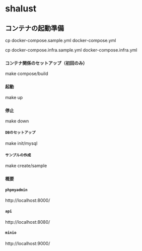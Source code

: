 # shalust

## コンテナの起動準備

cp docker-compose.sample.yml docker-compose.yml

cp docker-compose.infra.sample.yml docker-compose.infra.yml

### `コンテナ関係のセットアップ（初回のみ）`

make compose/build

### `起動`
make up

### `停止`
make down

#### `DBのセットアップ`
make init/mysql 


#### `サンプルの作成`
make create/sample




### `概要`

#### `phpmyadmin`
http://localhost:8000/

#### `api`
http://localhost:8080/

#### `minio`
http://localhost:9000/
